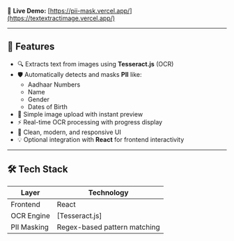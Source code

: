 

🔗 **Live Demo:** [https://pii-mask.vercel.app/](https://textextractimage.vercel.app/)

---

## 🚀 Features

- 🔍 Extracts text from images using **Tesseract.js** (OCR)
- 🛡️ Automatically detects and masks **PII** like:
  - Aadhaar Numbers
  - Name
  - Gender
  - Dates of Birth
- 📸 Simple image upload with instant preview
- ⚡ Real-time OCR processing with progress display
- 🧼 Clean, modern, and responsive UI
- 💡 Optional integration with **React** for frontend interactivity

---

## 🛠️ Tech Stack

| Layer       | Technology        |
|-------------|-------------------|
| Frontend    | React |
| OCR Engine  | [Tesseract.js] |
| PII Masking | Regex-based pattern matching |


